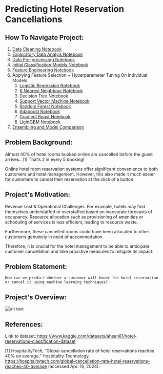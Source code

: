 # Predicting Hotel Reservation Cancellations
## How To Navigate Project:
1. [Data Cleaning Notebook](/1%20-%20Data%20Cleaning.ipynb)
2. [Exploratory Data Analyis Notebook](/2%20-%20Data%20Exploration.ipynb)
3. [Data Pre-processing Notebook](/3%20-%20Data%20Pre-Processing.ipynb)
4. [Initial Classification Models Notebook](/4%20-%20ClassificationModels.ipynb)
5. [Feature Engineering Notebook](/5%20-%20Feature%20Engineering.ipynb)
6. Applying Feature Selection + Hyperparameter Tuning On Individual Models
   1. [Logistic Regression Notebook](/6.1%20-%20Logistic%20Regression.ipynb)
   2. [K Nearest Neighbour Notebook](/6.2%20-%20K%20Nearest%20Neighbour.ipynb)
   3. [Decision Tree Notebook](/6.3%20-%20Decision%20Tree.ipynb)
   4. [Support Vector Machine Notebook](/6.4%20-%20SVM.ipynb)
   5. [Random Forest Notebook](/6.5%20-%20Random%20Forest.ipynb)
   6. [Adaboost Notebook](/6.6%20-%20Adaboost.ipynb)
   7. [Gradient Boost Notebook](/6.7%20-%20Gradient%20Boosting.ipynb)
   8. [LightGBM Notebook](/6.8%20-%20LightGBM.ipynb)
7.  [Ensembling and Model Comparison](/7%20-%20Ensembling%20and%20Model%20Comparison.ipynb)

## Problem Background:
Almost 40% of hotel rooms booked online are cancelled before the guest arrives...[1] That’s 2 in every 5 booking! 

Online hotel room reservation systems offer significant convenience to both customers and hotel management. 
However, this also made it much easier for customers to cancel their reservation at the click of a button. 
## Project's Motivation:
Revenue Lost & Operational Challenges. For example, hotels may find themselves understaffed or overstaffed based on inaccurate forecasts of occupancy. Resource allocation such as provisioning of amenities or scheduling of services is less efficient, leading to resource waste. 

Furthermore, these cancelled rooms could have been allocated to other customers genuinely in need of accommodation. 

Therefore, it is crucial for the hotel management to be able to anticipate customer cancellation and take proactive measures to mitigate its impact.
## Problem Statement:
```How can we predict whether a customer will honor the hotel reservation or cancel it using machine learning techniques?```


## Project's Overview:
![alt text](image.png)

## References:
Link to dataset: https://www.kaggle.com/datasets/ahsan81/hotel-reservations-classification-dataset

[1] HospitalityTech, “Global cancellation rate of hotel reservations reaches 40% on average,” Hospitality Technology, https://hospitalitytech.com/global-cancellation-rate-hotel-reservations-reaches-40-average (accessed Apr. 16, 2024).


